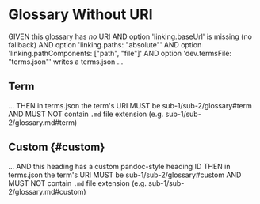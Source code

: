# Glossary Without URI

GIVEN this glossary has *no* URI
AND option 'linking.baseUrl' is missing (no fallback)
AND option 'linking.paths: "absolute"'
AND option 'linking.pathComponents: ["path", "file"]'
AND option 'dev.termsFile: "terms.json"' writes a terms.json ...

## Term
...
THEN in terms.json the term's URI MUST be sub-1/sub-2/glossary#term
AND MUST NOT contain `.md` file extension (e.g. sub-1/sub-2/glossary.md#term)

## Custom {#custom}
...
AND this heading has a custom pandoc-style heading ID
THEN in terms.json the term's URI MUST be sub-1/sub-2/glossary#custom
AND MUST NOT contain `.md` file extension (e.g. sub-1/sub-2/glossary.md#custom)
